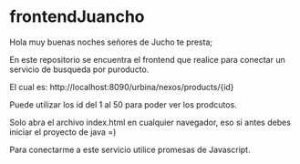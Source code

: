 # frontendJuancho

Hola muy buenas noches señores de Jucho te presta;

En este repositorio se encuentra el frontend que realice para conectar un servicio de busqueda por puroducto.

El cual es: http://localhost:8090/urbina/nexos/products/{id}

Puede utilizar los id del 1 al 50 para poder ver los prodcutos.

Solo abra el archivo index.html en cualquier navegador, eso si antes debes iniciar el proyecto de java =)

Para conectarme a este servicio utilice promesas de Javascript.
